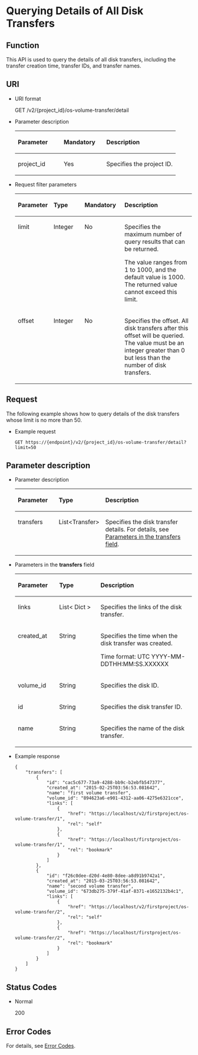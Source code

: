 # Querying Details of All Disk Transfers<a name="evs_04_2111"></a>

## Function<a name="en-us_topic_0092902037_section44805042171914"></a>

This API is used to query the details of all disk transfers, including the transfer creation time, transfer IDs, and transfer names.

## URI<a name="en-us_topic_0092887872_section21748494171940"></a>

-   URI format

    GET /v2/\{project\_id\}/os-volume-transfer/detail

-   Parameter description

    <a name="table5162674110529"></a>
    <table><thead align="left"><tr id="row4741724810529"><th class="cellrowborder" valign="top" width="28.57%" id="mcps1.1.4.1.1"><p id="p1559190910529"><a name="p1559190910529"></a><a name="p1559190910529"></a>Parameter</p>
    </th>
    <th class="cellrowborder" valign="top" width="26.529999999999998%" id="mcps1.1.4.1.2"><p id="p5498513910529"><a name="p5498513910529"></a><a name="p5498513910529"></a>Mandatory</p>
    </th>
    <th class="cellrowborder" valign="top" width="44.9%" id="mcps1.1.4.1.3"><p id="p2461124910529"><a name="p2461124910529"></a><a name="p2461124910529"></a>Description</p>
    </th>
    </tr>
    </thead>
    <tbody><tr id="row4735411910529"><td class="cellrowborder" valign="top" width="28.57%" headers="mcps1.1.4.1.1 "><p id="p1047843010529"><a name="p1047843010529"></a><a name="p1047843010529"></a>project_id</p>
    </td>
    <td class="cellrowborder" valign="top" width="26.529999999999998%" headers="mcps1.1.4.1.2 "><p id="p4344649310529"><a name="p4344649310529"></a><a name="p4344649310529"></a>Yes</p>
    </td>
    <td class="cellrowborder" valign="top" width="44.9%" headers="mcps1.1.4.1.3 "><p id="p2950506910529"><a name="p2950506910529"></a><a name="p2950506910529"></a>Specifies the project ID.</p>
    </td>
    </tr>
    </tbody>
    </table>

-   Request filter parameters

    <a name="evs_04_2110_table114096539515"></a>
    <table><thead align="left"><tr id="evs_04_2110_row64913538519"><th class="cellrowborder" valign="top" width="17.82178217821782%" id="mcps1.1.5.1.1"><p id="evs_04_2110_p14491115311514"><a name="evs_04_2110_p14491115311514"></a><a name="evs_04_2110_p14491115311514"></a>Parameter</p>
    </th>
    <th class="cellrowborder" valign="top" width="17.82178217821782%" id="mcps1.1.5.1.2"><p id="evs_04_2110_p54911753125116"><a name="evs_04_2110_p54911753125116"></a><a name="evs_04_2110_p54911753125116"></a>Type</p>
    </th>
    <th class="cellrowborder" valign="top" width="22.772277227722775%" id="mcps1.1.5.1.3"><p id="evs_04_2110_p10491105315113"><a name="evs_04_2110_p10491105315113"></a><a name="evs_04_2110_p10491105315113"></a>Mandatory</p>
    </th>
    <th class="cellrowborder" valign="top" width="41.584158415841586%" id="mcps1.1.5.1.4"><p id="evs_04_2110_p16491553125110"><a name="evs_04_2110_p16491553125110"></a><a name="evs_04_2110_p16491553125110"></a>Description</p>
    </th>
    </tr>
    </thead>
    <tbody><tr id="evs_04_2110_row64916530515"><td class="cellrowborder" valign="top" width="17.82178217821782%" headers="mcps1.1.5.1.1 "><p id="evs_04_2110_p14491953135112"><a name="evs_04_2110_p14491953135112"></a><a name="evs_04_2110_p14491953135112"></a>limit</p>
    </td>
    <td class="cellrowborder" valign="top" width="17.82178217821782%" headers="mcps1.1.5.1.2 "><p id="evs_04_2110_p15491185365111"><a name="evs_04_2110_p15491185365111"></a><a name="evs_04_2110_p15491185365111"></a>Integer</p>
    </td>
    <td class="cellrowborder" valign="top" width="22.772277227722775%" headers="mcps1.1.5.1.3 "><p id="evs_04_2110_p349155345117"><a name="evs_04_2110_p349155345117"></a><a name="evs_04_2110_p349155345117"></a>No</p>
    </td>
    <td class="cellrowborder" valign="top" width="41.584158415841586%" headers="mcps1.1.5.1.4 "><p id="evs_04_2110_p12491175314513"><a name="evs_04_2110_p12491175314513"></a><a name="evs_04_2110_p12491175314513"></a>Specifies the maximum number of query results that can be returned.</p>
    <p id="evs_04_2110_p116095293163"><a name="evs_04_2110_p116095293163"></a><a name="evs_04_2110_p116095293163"></a><span id="evs_04_2110_text138349551887"><a name="evs_04_2110_text138349551887"></a><a name="evs_04_2110_text138349551887"></a>The value ranges from 1 to 1000, and the default value is 1000. The returned value cannot exceed this limit.</span></p>
    </td>
    </tr>
    <tr id="evs_04_2110_row12491135365118"><td class="cellrowborder" valign="top" width="17.82178217821782%" headers="mcps1.1.5.1.1 "><p id="evs_04_2110_p54911153165115"><a name="evs_04_2110_p54911153165115"></a><a name="evs_04_2110_p54911153165115"></a>offset</p>
    </td>
    <td class="cellrowborder" valign="top" width="17.82178217821782%" headers="mcps1.1.5.1.2 "><p id="evs_04_2110_p0491145315116"><a name="evs_04_2110_p0491145315116"></a><a name="evs_04_2110_p0491145315116"></a>Integer</p>
    </td>
    <td class="cellrowborder" valign="top" width="22.772277227722775%" headers="mcps1.1.5.1.3 "><p id="evs_04_2110_p549165318518"><a name="evs_04_2110_p549165318518"></a><a name="evs_04_2110_p549165318518"></a>No</p>
    </td>
    <td class="cellrowborder" valign="top" width="41.584158415841586%" headers="mcps1.1.5.1.4 "><p id="evs_04_2110_p164913532515"><a name="evs_04_2110_p164913532515"></a><a name="evs_04_2110_p164913532515"></a>Specifies the offset. All disk transfers after this offset will be queried. The value must be an integer greater than 0 but less than the number of disk transfers.</p>
    </td>
    </tr>
    </tbody>
    </table>


## Request<a name="section45527389"></a>

The following example shows how to query details of the disk transfers whose limit is no more than 50.

-   Example request

    ```
    GET https://{endpoint}/v2/{project_id}/os-volume-transfer/detail?limit=50
    ```


## Parameter description<a name="en-us_topic_0092902037_section23586530172122"></a>

-   Parameter description

    <a name="table44421424377"></a>
    <table><thead align="left"><tr id="row16442202183720"><th class="cellrowborder" valign="top" width="23.377662233776622%" id="mcps1.1.4.1.1"><p id="p044210213713"><a name="p044210213713"></a><a name="p044210213713"></a>Parameter</p>
    </th>
    <th class="cellrowborder" valign="top" width="23.377662233776622%" id="mcps1.1.4.1.2"><p id="p1944232103719"><a name="p1944232103719"></a><a name="p1944232103719"></a>Type</p>
    </th>
    <th class="cellrowborder" valign="top" width="53.24467553244675%" id="mcps1.1.4.1.3"><p id="p104421529376"><a name="p104421529376"></a><a name="p104421529376"></a>Description</p>
    </th>
    </tr>
    </thead>
    <tbody><tr id="row1944316223713"><td class="cellrowborder" valign="top" width="23.377662233776622%" headers="mcps1.1.4.1.1 "><p id="p124437213370"><a name="p124437213370"></a><a name="p124437213370"></a>transfers</p>
    </td>
    <td class="cellrowborder" valign="top" width="23.377662233776622%" headers="mcps1.1.4.1.2 "><p id="p1944332193718"><a name="p1944332193718"></a><a name="p1944332193718"></a>List&lt;Transfer&gt;</p>
    </td>
    <td class="cellrowborder" valign="top" width="53.24467553244675%" headers="mcps1.1.4.1.3 "><p id="p124439263715"><a name="p124439263715"></a><a name="p124439263715"></a>Specifies the disk transfer details. For details, see <a href="#li39411666114933">Parameters in the transfers field</a>.</p>
    </td>
    </tr>
    </tbody>
    </table>


-   <a name="li39411666114933"></a>Parameters in the  **transfers**  field

    <a name="en-us_topic_0092902037_table6685576181553"></a>
    <table><thead align="left"><tr id="en-us_topic_0092902037_row1296752181553"><th class="cellrowborder" valign="top" width="23.377662233776622%" id="mcps1.1.4.1.1"><p id="p6080130411503"><a name="p6080130411503"></a><a name="p6080130411503"></a>Parameter</p>
    </th>
    <th class="cellrowborder" valign="top" width="23.377662233776622%" id="mcps1.1.4.1.2"><p id="p2595862911503"><a name="p2595862911503"></a><a name="p2595862911503"></a>Type</p>
    </th>
    <th class="cellrowborder" valign="top" width="53.24467553244675%" id="mcps1.1.4.1.3"><p id="p5937927111503"><a name="p5937927111503"></a><a name="p5937927111503"></a>Description</p>
    </th>
    </tr>
    </thead>
    <tbody><tr id="en-us_topic_0092902037_row12974480107"><td class="cellrowborder" valign="top" width="23.377662233776622%" headers="mcps1.1.4.1.1 "><p id="en-us_topic_0092902037_p1097410819109"><a name="en-us_topic_0092902037_p1097410819109"></a><a name="en-us_topic_0092902037_p1097410819109"></a>links</p>
    </td>
    <td class="cellrowborder" valign="top" width="23.377662233776622%" headers="mcps1.1.4.1.2 "><p id="en-us_topic_0092902037_p797448121011"><a name="en-us_topic_0092902037_p797448121011"></a><a name="en-us_topic_0092902037_p797448121011"></a>List&lt; Dict &gt;</p>
    </td>
    <td class="cellrowborder" valign="top" width="53.24467553244675%" headers="mcps1.1.4.1.3 "><p id="p62103920115039"><a name="p62103920115039"></a><a name="p62103920115039"></a>Specifies the links of the disk transfer.</p>
    </td>
    </tr>
    <tr id="en-us_topic_0092902037_row862121220101"><td class="cellrowborder" valign="top" width="23.377662233776622%" headers="mcps1.1.4.1.1 "><p id="en-us_topic_0092902037_p1762112141010"><a name="en-us_topic_0092902037_p1762112141010"></a><a name="en-us_topic_0092902037_p1762112141010"></a>created_at</p>
    </td>
    <td class="cellrowborder" valign="top" width="23.377662233776622%" headers="mcps1.1.4.1.2 "><p id="en-us_topic_0092902037_p4623123109"><a name="en-us_topic_0092902037_p4623123109"></a><a name="en-us_topic_0092902037_p4623123109"></a>String</p>
    </td>
    <td class="cellrowborder" valign="top" width="53.24467553244675%" headers="mcps1.1.4.1.3 "><p id="en-us_topic_0092902037_p186221213104"><a name="en-us_topic_0092902037_p186221213104"></a><a name="en-us_topic_0092902037_p186221213104"></a>Specifies the time when the disk transfer was created.</p>
    <p id="p418335273815"><a name="p418335273815"></a><a name="p418335273815"></a><span id="text164869573817"><a name="text164869573817"></a><a name="text164869573817"></a>Time format: UTC YYYY-MM-DDTHH:MM:SS.XXXXXX</span></p>
    </td>
    </tr>
    <tr id="en-us_topic_0092902037_row569771417102"><td class="cellrowborder" valign="top" width="23.377662233776622%" headers="mcps1.1.4.1.1 "><p id="en-us_topic_0092902037_p369761461010"><a name="en-us_topic_0092902037_p369761461010"></a><a name="en-us_topic_0092902037_p369761461010"></a>volume_id</p>
    </td>
    <td class="cellrowborder" valign="top" width="23.377662233776622%" headers="mcps1.1.4.1.2 "><p id="en-us_topic_0092902037_p769712143104"><a name="en-us_topic_0092902037_p769712143104"></a><a name="en-us_topic_0092902037_p769712143104"></a>String</p>
    </td>
    <td class="cellrowborder" valign="top" width="53.24467553244675%" headers="mcps1.1.4.1.3 "><p id="en-us_topic_0092902037_p56979145107"><a name="en-us_topic_0092902037_p56979145107"></a><a name="en-us_topic_0092902037_p56979145107"></a>Specifies the disk ID.</p>
    </td>
    </tr>
    <tr id="en-us_topic_0092902037_row2457217151019"><td class="cellrowborder" valign="top" width="23.377662233776622%" headers="mcps1.1.4.1.1 "><p id="en-us_topic_0092902037_p94571174106"><a name="en-us_topic_0092902037_p94571174106"></a><a name="en-us_topic_0092902037_p94571174106"></a>id</p>
    </td>
    <td class="cellrowborder" valign="top" width="23.377662233776622%" headers="mcps1.1.4.1.2 "><p id="en-us_topic_0092902037_p174577172105"><a name="en-us_topic_0092902037_p174577172105"></a><a name="en-us_topic_0092902037_p174577172105"></a>String</p>
    </td>
    <td class="cellrowborder" valign="top" width="53.24467553244675%" headers="mcps1.1.4.1.3 "><p id="p20497649115033"><a name="p20497649115033"></a><a name="p20497649115033"></a>Specifies the disk transfer ID.</p>
    </td>
    </tr>
    <tr id="en-us_topic_0092902037_row527752431012"><td class="cellrowborder" valign="top" width="23.377662233776622%" headers="mcps1.1.4.1.1 "><p id="en-us_topic_0092902037_p10277112415105"><a name="en-us_topic_0092902037_p10277112415105"></a><a name="en-us_topic_0092902037_p10277112415105"></a>name</p>
    </td>
    <td class="cellrowborder" valign="top" width="23.377662233776622%" headers="mcps1.1.4.1.2 "><p id="en-us_topic_0092902037_p4277132441017"><a name="en-us_topic_0092902037_p4277132441017"></a><a name="en-us_topic_0092902037_p4277132441017"></a>String</p>
    </td>
    <td class="cellrowborder" valign="top" width="53.24467553244675%" headers="mcps1.1.4.1.3 "><p id="p44618758115033"><a name="p44618758115033"></a><a name="p44618758115033"></a>Specifies the name of the disk transfer.</p>
    </td>
    </tr>
    </tbody>
    </table>


-   Example response

    ```
    {
        "transfers": [
            {
                "id": "cac5c677-73a9-4288-bb9c-b2ebfb547377", 
                "created_at": "2015-02-25T03:56:53.081642", 
                "name": "first volume transfer", 
                "volume_id": "894623a6-e901-4312-aa06-4275e6321cce", 
                "links": [
                    {
                        "href": "https://localhost/v2/firstproject/os-volume-transfer/1", 
                        "rel": "self"
                    }, 
                    {
                        "href": "https://localhost/firstproject/os-volume-transfer/1", 
                        "rel": "bookmark"
                    }
                ]
            }, 
            {
                "id": "f26c0dee-d20d-4e80-8dee-a8d91b9742a1", 
                "created_at": "2015-03-25T03:56:53.081642", 
                "name": "second volume transfer", 
                "volume_id": "673db275-379f-41af-8371-e1652132b4c1", 
                "links": [
                    {
                        "href": "https://localhost/v2/firstproject/os-volume-transfer/2", 
                        "rel": "self"
                    }, 
                    {
                        "href": "https://localhost/firstproject/os-volume-transfer/2", 
                        "rel": "bookmark"
                    }
                ]
            }
        ]
    }
    ```


## Status Codes<a name="en-us_topic_0092902037_section10353980172239"></a>

-   Normal

    200


## Error Codes<a name="section431317151242"></a>

For details, see  [Error Codes](error-codes.md).

